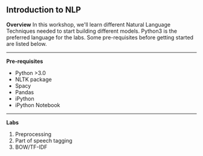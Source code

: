 **Introduction to NLP**
----------

**Overview**
In this workshop, we'll learn different Natural Language Techniques needed to start building different models. Python3 is the preferred language for the labs. Some pre-requisites before getting started are listed below.

----------
**Pre-requisites**

 - Python >3.0  
 - NLTK package  
 - Spacy  
 - Pandas  
 - iPython  
 - iPython Notebook

----------


**Labs**

 1. Preprocessing 
 2. Part of speech tagging
 3. BOW/TF-IDF

